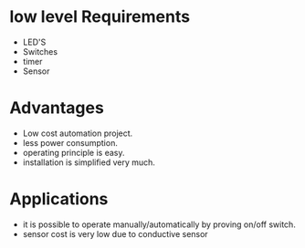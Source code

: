 # low level Requirements
* LED'S
* Switches
* timer
* Sensor
# Advantages
* Low cost automation project.
* less power consumption.
* operating principle is easy.
* installation is simplified very much.
# Applications
* it is possible to operate manually/automatically by proving on/off switch.
* sensor cost is very low due to conductive sensor
